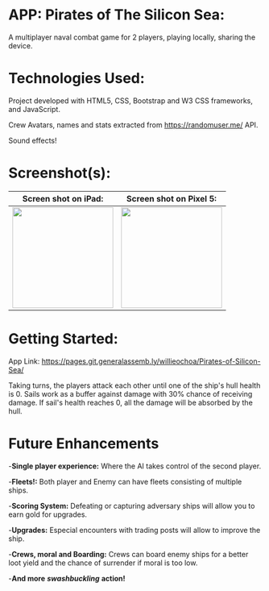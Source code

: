 # APP: Pirates of The Silicon Sea: 
A multiplayer naval combat game for 2 players, playing locally, sharing the device.

# Technologies Used:
Project developed with HTML5, CSS, Bootstrap and W3 CSS frameworks, and JavaScript.

Crew Avatars, names and stats extracted from https://randomuser.me/ API.

Sound effects!

# Screenshot(s): 

|Screen shot on iPad:| Screen shot on Pixel 5:|
|       :---:        |          :---:         |
|<img src="https://github.com/williethewolf/Pirates-of-the-Silicon-Sea/blob/main/assets/Screenshots/ipad_Screenshot.png" height="200" />| <img src="https://github.com/williethewolf/Pirates-of-the-Silicon-Sea/blob/main/assets/Screenshots/pixel%205%20screenshot.png" height="200" />|

# Getting Started: 
App Link:
https://pages.git.generalassemb.ly/willieochoa/Pirates-of-Silicon-Sea/

Taking turns, the players attack each other until one of the ship's hull health is 0. Sails work as a buffer against damage with 30% chance of receiving damage. If sail's health reaches 0, all the damage will be absorbed by the hull.

# Future Enhancements
-**Single player experience:** Where the AI takes control of the second player.

-**Fleets!:** Both player and Enemy can have fleets consisting of multiple ships.

-**Scoring System:** Defeating or capturing adversary ships will allow you to earn gold for upgrades.

-**Upgrades:** Especial encounters with trading posts will allow to improve the ship.

-**Crews, moral and Boarding:** Crews can board enemy ships for a better loot yield and the chance of surrender if moral is too low.

-**And more** ***swashbuckling*** **action!**
